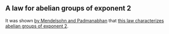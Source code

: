 ## A law for abelian groups of exponent 2

It was shown [by Mendelsohn and Padmanabhan](https://teorth.github.io/equational_theories/blueprint/sect0001.html#mendelsohn-padmanabhan) that [this law characterizes abelian groups of exponent 2](https://teorth.github.io/equational_theories/blueprint/implications-chapter.html#1571_impl).
